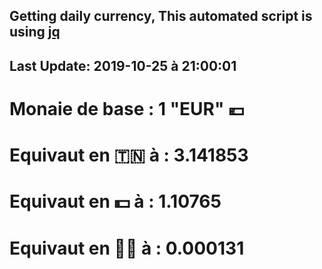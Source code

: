 ## Getting daily currency, This automated script is using [jq](https://stedolan.github.io/jq/)
## Last Update:  2019-10-25 à 21:00:01
 # Monaie de base : 1 "EUR" 💶 
 # Equivaut en 🇹🇳 à :  3.141853 
 # Equivaut en 💵 à : 1.10765
 # Equivaut en 🐱‍💻 à :  0.000131
